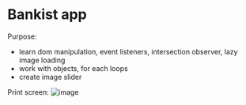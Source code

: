 # Bankist app

Purpose:
- learn dom manipulation, event listeners, intersection observer, lazy image loading
- work with objects, for each loops
- create image slider

Print screen:
![image](https://user-images.githubusercontent.com/108252343/221919082-1de0c671-c352-4203-8eb2-7ce82789801b.png)
